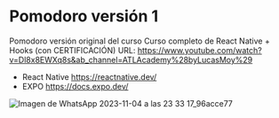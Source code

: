 # Pomodoro versión 1
Pomodoro versión original del curso Curso completo de React Native + Hooks (con CERTIFICACIÓN)
URL: https://www.youtube.com/watch?v=Dl8x8EWXq8s&ab_channel=ATLAcademy%28byLucasMoy%29

- React Native https://reactnative.dev/
- EXPO https://docs.expo.dev/
  
![Imagen de WhatsApp 2023-11-04 a las 23 33 17_96acce77](https://github.com/ACarmonaTS/Pomodoro/assets/113727513/3c5c7e14-b60d-4262-b904-9ade8c671ae8)
